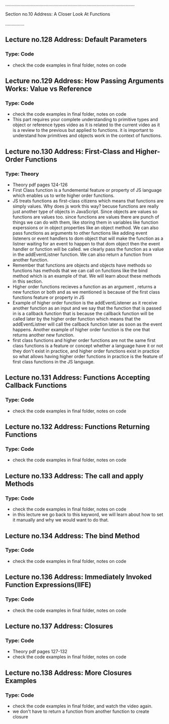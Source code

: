 ......................................................................................................

Section no.10 Address: A Closer Look At Functions

...............

## Lecture no.128 Address: Default Parameters

### Type: Code

- check the code examples in final folder, notes on code

## Lecture no.129 Address: How Passing Arguments Works: Value vs Reference

### Type: Code

- check the code examples in final folder, notes on code
- This part requires your complete understanding to primitive types and object or reference types video as it is related to the current video as it is a review to the previous but applied to functions. it is important to understand how primitives and objects work in the context of functions.

## Lecture no.130 Address: First-Class and Higher-Order Functions

### Type: Theory

- Theory pdf pages 124-126
- First Class function is a fundemental feature or property of JS language which enables us to write higher order functions.
- JS treats functions as first-class citizens which means that functions are simply values. Why does js work this way? becuse functions are really just another type of objects in JavaScript. Since objects are values so functions are values too. since functions are values there are punch of things we can do with them, like storing them in variables like function experssions or in object properties like an object method. We can also pass functions as arguments to other functions like adding event listeners or event handlers to dom object that will make the function as a listner waiting for an event to happen to that dom object then the event handler or function will be called. we clearly pass the function as a value in the addEventListner function. We can also return a function from another function.
- Remember that functions are objects and objects have methods so functions has methods that we can call on functions like the bind method which is an example of that. We will learn about these methods in this section.
- Higher order functions recieves a function as an argument , returns a new function or both and as we mentioned is because of the first class functions feature or property in JS
- Example of higher order function is the addEventListener as it receive another function as an input and we say that the function that is passed in is a callback function that is because the callback function will be called later by the higher order function which means that the addEventListner will call the callback function later as soon as the event happens. Another example of higher order function is the one that returns another new function.
- first class functions and higher order functions are not the same first class functions is a feature or concept whether a language have it or not they don't exist in practice, and higher order functions exist in practice so what allows having higher order functions in practice is the feature of first class functions in the JS language.

## Lecture no.131 Address: Functions Accepting Callback Functions

### Type: Code

- check the code examples in final folder, notes on code

## Lecture no.132 Address: Functions Returning Functions

### Type: Code

- check the code examples in final folder, notes on code

## Lecture no.133 Address: The call and apply Methods

### Type: Code

- check the code examples in final folder, notes on code
- in this lecture we go back to this keyword, we will learn about how to set it manually and why we would want to do that.

## Lecture no.134 Address: The bind Method

### Type: Code

- check the code examples in final folder, notes on code

## Lecture no.136 Address: Immediately Invoked Function Expressions(IIFE)

### Type: Code

- check the code examples in final folder, notes on code

## Lecture no.137 Address: Closures

### Type: Code

- Theory pdf pages 127-132
- check the code examples in final folder, notes on code

## Lecture no.138 Address: More Closures Examples

### Type: Code

- check the code examples in final folder, and watch the video again.
- we don't have to return a function from another function to create closure
